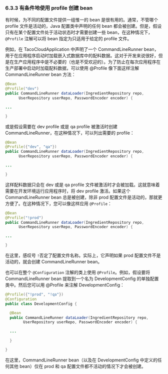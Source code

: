 ### 6.3.3 有条件地使用 profile 创建 bean

有时候，为不同的配置文件提供一组惟一的 bean 是很有用的。通常，不管哪个 profile 文件是活动的，Java 配置类中声明的任何 bean 都会被创建。但是，假设只有在某个配置文件处于活动状态时才需要创建一些 bean，在这种情况下，`@Profile` 注解可以将 bean 指定为只适用于给定的 profile 文件。

例如，在 TacoCloudApplication 中声明了一个 CommandLineRunner bean，用于在应用程序启动时加载嵌入式数据库中的配料数据。这对于开发来说很好，但是在生产应用程序中是不必要的（也是不受欢迎的）。为了防止在每次应用程序在生产部署中启动时加载配料数据，可以使用 @Profile 像下面这样注解 CommandLineRunner bean 方法：

```java
@Bean
@Profile("dev")
public CommandLineRunner dataLoader(IngredientRepository repo,
      UserRepository userRepo, PasswordEncoder encoder) {

...

}
```

或是假设需要在 dev profile 或是 qa profile 被激活时创建 CommandLineRunner，在这种情况下，可以列出需要的 profile：

```java
@Bean
@Profile({"dev", "qa"})
public CommandLineRunner dataLoader(IngredientRepository repo,
      UserRepository userRepo, PasswordEncoder encoder) {

...

}
```

这样配料数据只会在 dev 或是 qa profile 文件被激活时才会被加载。这就意味着需要在开发环境运行应用程序时，将 dev profile 激活。如果这个 CommandLineRunner bean 总是被创建，除非 prod 配置文件是活动的，那就更方便了。在这种情况下，您可以像这样应用 `@Profile`：

```java
@Bean
@Profile("!prod")
public CommandLineRunner dataLoader(IngredientRepository repo,
      UserRepository userRepo, PasswordEncoder encoder) {

...

}
```

在这里，感叹号 `!`否定了配置文件名称。实际上，它声明如果 prod 配置文件不是活动的，就会创建 CommandLineRunner bean。

也可以在整个 `@Configuration` 注解的类上使用 `@Profile`。例如，假设要将 CommandLineRunner bean 提取到一个名为 DevelopmentConfig 的单独配置类中。然后您可以用 @Profile 来注解 DevelopmentConfig：

```java
@Profile({"!prod", "!qa"})
@Configuration
public class DevelopmentConfig {

  @Bean
  public CommandLineRunner dataLoader(IngredientRepository repo,
        UserRepository userRepo, PasswordEncoder encoder) {

  ...
  
  }

}
```

在这里，CommandLineRunner bean（以及在 DevelopmentConfig 中定义的任何其他 bean）仅在 prod 和 qa 配置文件都不活动的情况下才会被创建。


